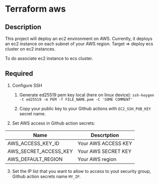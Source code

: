 # Terraform aws

## Description

This project will deploy an ec2 environment on AWS.
Currently, it deploys an ec2 instance on each subnet of your AWS region.
Target => deploy ecs cluster on ec2 instances.

To do associate ec2 instance to ecs cluster.

## Required

1. Configure SSH

    1. Generate ed25519 pem key local (here on linux device): `ssh-keygen -t ed25519 -m PEM -f FILE_NAME.pem -C 'SOME COMMENT'`

    2. Copy your public key to your Github actions with `EC2_SSH_PUB_KEY` secret name.

2. Set AWS access in Github action secrets:

| Name | Descrtption |
| --- | --- |
|AWS_ACCESS_KEY_ID | Your AWS ACCESS KEY |
|AWS_SECRET_ACCESS_KEY| Your AWS SECRET KEY |
|AWS_DEFAULT_REGION | Your AWS region |

3. Set the IP list that you want to allow to access to yout security group, Github action secrets name `MY_IP`.

